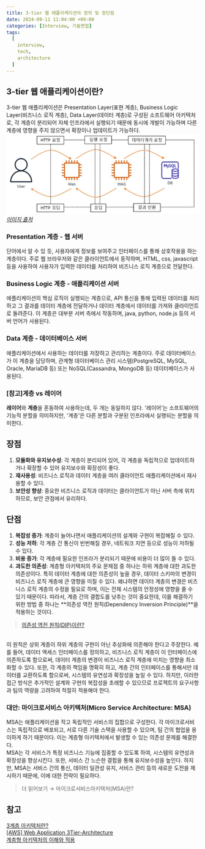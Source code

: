 ```yaml
---
title: 3-tier 웹 애플리케이션의 정의 및 장단점
date: 2024-09-11 11:04:00 +09:00
categories: [Interview, 기술면접]
tags:
  [
    interview,
    tech,
    architecture
  ]
---
```

## 3-tier 웹 애플리케이션이란?
3-tier 웹 애플리케이션은 Presentation Layer(표현 계층), Business Logic Layer(비즈니스 로직 계층), Data Layer(데이터 계층)로 구성된 소프트웨어 아키텍처로, 각 계층이 분리되어 자체 인프라에서 실행되기 때문에 동시에 개발이 가능하며 다른 계층에 영향을 주지 않으면서 확장이나 업데이트가 가능하다. 
![img](/assets/img/blog/blog-2024-09-11-1315.jpg)*[이미지 출처](https://blog.kyobodts.co.kr/2022/01/26/aws-web-application-3tier-architecture/)*

### Presentation 계층 - 웹 서버
단어에서 알 수 있 듯, 사용자에게 정보를 보여주고 인터페이스를 통해 상호작용을 하는 계층이다. 주로 웹 브라우저와 같은 클라이언트에서 동작하며, HTML, css, javascript 등을 사용하여 사용자가 입력한 데이터를 처리하여 비즈니스 로직 계층으로 전달한다. 

### Business Logic 계층 - 애플리케이션 서버
애플리케이션의 핵심 로직이 실행되는 계층으로, API 통신을 통해 입력된 데이터를 처리하고 그 결과를 데이터 계층에 전달하거나 데이터 계층에서 데이터를 가져와 클라이언트로 돌려준다. 이 계층은 대부분 서버 측에서 작동하며, java, python, node.js 등의 서버 언어가 사용된다. 

### Data 계층 - 데이터베이스 서버
애플리케이션에서 사용하는 데이터를 저장하고 관리하는 계층이다. 주로 데이터베이스가 이 계층을 담당하며, 관계형 데이터베이스 관리 시스템(PostgreSQL, MySQL, Oracle, MariaDB 등) 또는 NoSQL(Cassandra, MongoDB 등) 데이터베이스가 사용된다. 

### [참고]계층 vs 레이어
**레이어**와 **계층**을 혼동하여 사용하는데, 두 개는 동일하지 않다. '레이어'는 소프트웨어의 기능적 분할을 의미하지만, '계층'은 다른 분할과 구분된 인프라에서 실행되는 분할을 의미한다. 

## 장점
1. **모듈화와 유지보수성**: 각 계층이 분리되어 있어, 각 계층을 독립적으로 업데이트하거나 확장할 수 있어 유지보수와 확장성이 좋다. 
2. **재사용성**: 비즈니스 로직과 데이터 계층을 여러 클라이언트 애플리케이션에서 재사용할 수 있다. 
3. **보안성 향상**: 중요한 비즈니스 로직과 데이터는 클라이언트가 아닌 서버 측에 위치하므로, 보안 관점에서 유리하다. 

## 단점
1. **복잡성 증가**: 계층이 늘어나면서 애플리케이션의 설계와 구현이 복잡해질 수 있다.  
2. **성능 저하**: 각 계층 간 통신이 빈번해질 경우, 네트워크 지연 등으로 성능이 저하될 수 있다. 
3. **비용 증가**: 각 계층에 필요한 인프라가 분리되기 때문에 비용이 더 많이 들 수 있다. 
4. **과도한 의존성**: 계층형 아키텍처의 주요 문제점 중 하나는 하위 계층에 대한 과도한 의존성이다. 특히 데이터 계층에 대한 의존성이 높을 경우, 데이터 스키마의 변경이 비즈니스 로직 계층에 큰 영향을 미칠 수 있다. 왜냐하면 데이터 계층의 변경은 비즈니스 로직 계층의 수정을 필요로 하며, 이는 전체 시스템의 안정성에 영향을 줄 수 있기 때문이다. 따라서, 계층 간의 결합도를 낮추는 것이 중요한데, 이를 해결하기 위한 방법 중 하나는 **의존성 역전 원칙(Dependency Inversion Principle)**을 적용하는 것이다. 
> [의존성 역전 원칙(DIP)이란?](https://ssminji.github.io/posts/%EC%9D%98%EC%A1%B4%EC%84%B1%EC%97%AD%EC%A0%84%EC%9B%90%EC%B9%99/)  
<br>
이 원칙은 상위 계층이 하위 계층의 구현이 아닌 추상화에 의존해야 한다고 주장한다. 예를 들어, 데이터 액세스 인터페이스를 정의하고, 비즈니스 로직 계층이 이 인터페이스에 의존하도록 함으로써, 데이터 계층의 변경이 비즈니스 로직 계층에 미치는 영향을 최소화할 수 있다. 
또한, 각 계층의 책임을 명확히 하고, 계층 간의 인터페이스를 통해서만 데이터를 교환하도록 함으로써, 시스템의 유연성과 확장성을 높일 수 있다.  
하지만, 이러한 접근 방식은 추가적인 설계와 구현의 복잡성을 초래할 수 있으므로 프로젝트의 요구사항과 팀의 역량을 고려하여 적절히 적용해야 한다.  

### 대안: 마이크로서비스 아키텍처(Micro Service Architecture: MSA)
MSA는 애플리케이션을 작고 독립적인 서비스의 집합으로 구성한다. 각 마이크로서비스는 독립적으로 배포되고, 서로 다른 기술 스택을 사용할 수 있으며, 팀 간의 협업을 용이하게 하기 때문이다. 이는 계층형 아키텍처에서 발생할 수 있는 의존성 문제를 해결한다.  
MSA는 각 서비스가 특정 비즈니스 기능에 집중할 수 있도록 하여, 시스템의 유연성과 확장성을 향상시킨다. 또한, 서비스 간 느슨한 결합을 통해 유지보수성을 높인다. 
하지만, MSA는 서비스 간의 통신, 데이터 일관성 유지, 서비스 관리 등의 새로운 도전을 제시하기 때문에, 이에 대한 전략이 필요하다. 
> 더 읽어보기 &rarr; 마이크로서비스아키텍처(MSA)란?
## 참고
[3계층 아키텍처란?](https://www.ibm.com/kr-ko/topics/three-tier-architecture)  
[[AWS] Web Application 3Tier-Architecture](https://blog.kyobodts.co.kr/2022/01/26/aws-web-application-3tier-architecture/)  
[계층형 아키텍처의 이해와 적용](https://f-lab.kr/insight/understanding-layered-architecture?gad_source=1&gclid=CjwKCAjw3P-2BhAEEiwA3yPhwJ5yC0Hf-ZayU7OmD-eRXUihA6qeWLgR54grw2Lfq1ZGa1SaMCXnghoCICoQAvD_BwE)
